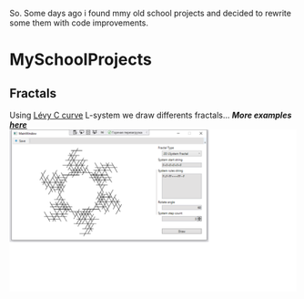 So. Some days ago i found mmy old school projects and decided to rewrite some them with code improvements. 
# MySchoolProjects
## Fractals
Using [Lévy C curve](https://en.wikipedia.org/wiki/L%C3%A9vy_C_curve) L-system we draw differents fractals...
<strong><em>More examples [here](https://github.com/ariolwork/SchoolProjects/tree/master/README_Files/Fractals/images)</em></strong>
![alt text](https://github.com/ariolwork/SchoolProjects/blob/master/README_Files/Fractals/images/2.1.png)
